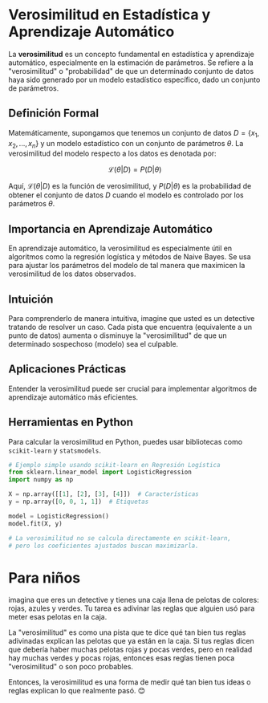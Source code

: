 
# Verosimilitud en Estadística y Aprendizaje Automático

La **verosimilitud** es un concepto fundamental en estadística y aprendizaje automático, especialmente en la estimación de parámetros. Se refiere a la "verosimilitud" o "probabilidad" de que un determinado conjunto de datos haya sido generado por un modelo estadístico específico, dado un conjunto de parámetros.

## Definición Formal

Matemáticamente, supongamos que tenemos un conjunto de datos $D = \{x_1, x_2, ..., x_n\}$ y un modelo estadístico con un conjunto de parámetros $\theta$. La verosimilitud del modelo respecto a los datos es denotada por:

$$
\mathcal{L}(\theta | D) = P(D | \theta)
$$

Aquí, $\mathcal{L}(\theta | D)$ es la función de verosimilitud, y $P(D | \theta)$ es la probabilidad de obtener el conjunto de datos $D$ cuando el modelo es controlado por los parámetros $\theta$.

## Importancia en Aprendizaje Automático

En aprendizaje automático, la verosimilitud es especialmente útil en algoritmos como la regresión logística y métodos de Naive Bayes. Se usa para ajustar los parámetros del modelo de tal manera que maximicen la verosimilitud de los datos observados.

## Intuición

Para comprenderlo de manera intuitiva, imagine que usted es un detective tratando de resolver un caso. Cada pista que encuentra (equivalente a un punto de datos) aumenta o disminuye la "verosimilitud" de que un determinado sospechoso (modelo) sea el culpable.

## Aplicaciones Prácticas

Entender la verosimilitud puede ser crucial para implementar algoritmos de aprendizaje automático más eficientes. 

## Herramientas en Python

Para calcular la verosimilitud en Python, puedes usar bibliotecas como `scikit-learn` y `statsmodels`.

```python
# Ejemplo simple usando scikit-learn en Regresión Logística
from sklearn.linear_model import LogisticRegression
import numpy as np

X = np.array([[1], [2], [3], [4]])  # Características
y = np.array([0, 0, 1, 1])  # Etiquetas

model = LogisticRegression()
model.fit(X, y)

# La verosimilitud no se calcula directamente en scikit-learn,
# pero los coeficientes ajustados buscan maximizarla.
```


# Para niños

imagina que eres un detective y tienes una caja llena de pelotas de colores: rojas, azules y verdes. Tu tarea es adivinar las reglas que alguien usó para meter esas pelotas en la caja.

La "verosimilitud" es como una pista que te dice qué tan bien tus reglas adivinadas explican las pelotas que ya están en la caja. Si tus reglas dicen que debería haber muchas pelotas rojas y pocas verdes, pero en realidad hay muchas verdes y pocas rojas, entonces esas reglas tienen poca "verosimilitud" o son poco probables.

Entonces, la verosimilitud es una forma de medir qué tan bien tus ideas o reglas explican lo que realmente pasó. 😊